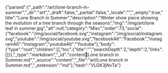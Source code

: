 {"parsed":{"_path":"/art/lone-branch-in-summer","_dir":"art","_draft":false,"_partial":false,"_locale":"","_empty":true,"title":"Lone Branch in Summer","description":"Winter show piece showing the evolution of a tree branch through the seasons","img":"/img/art/lone leaf in summer.jpg","alt":null,"category":"Misc","order":73,"social":{"facebook":"/img/social/facebook.svg","instagram":"/img/social/instagram.svg","youtube":"/img/social/youtube.svg","facebookAlt":"Facebook","instagramAlt":"Instagram","youtubeAlt":"Youtube"},"body":{"type":"root","children":[],"toc":{"title":"","searchDepth":2,"depth":2,"links":[]}},"_type":"markdown","_id":"content:art:Lone branch in Summer.md","_source":"content","_file":"art/Lone branch in Summer.md","_extension":"md"},"hash":"VLGK3jNvTa"}